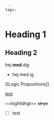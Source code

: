 ```yaml
---
tags:
---
```



# Heading 1
## Heading 2


hej **med** *dig*


- hej med ig

[[Logic Propositions]]

[test](https://www.youtube.com/watch?v=gafuqdKwD_U)

==highlidhgt==
~~strye~~

- [ ]  test

